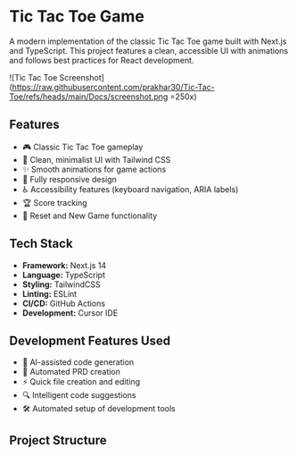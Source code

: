 # Tic Tac Toe Game

A modern implementation of the classic Tic Tac Toe game built with Next.js and TypeScript. This project features a clean, accessible UI with animations and follows best practices for React development.

![Tic Tac Toe Screenshot](https://raw.githubusercontent.com/prakhar30/Tic-Tac-Toe/refs/heads/main/Docs/screenshot.png =250x)

## Features

- 🎮 Classic Tic Tac Toe gameplay
- 🎨 Clean, minimalist UI with Tailwind CSS
- ✨ Smooth animations for game actions
- 📱 Fully responsive design
- ♿ Accessibility features (keyboard navigation, ARIA labels)
- 🏆 Score tracking
- 🔄 Reset and New Game functionality

## Tech Stack

- **Framework:** Next.js 14
- **Language:** TypeScript
- **Styling:** TailwindCSS
- **Linting:** ESLint
- **CI/CD:** GitHub Actions
- **Development:** Cursor IDE

## Development Features Used

- 🤖 AI-assisted code generation
- 📝 Automated PRD creation
- ⚡ Quick file creation and editing
- 🔍 Intelligent code suggestions
- 🛠️ Automated setup of development tools

## Project Structure 